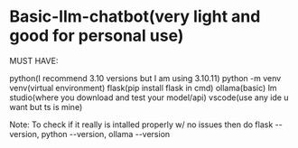 # Basic-llm-chatbot(very light and good for personal use)

MUST HAVE:

python(I recommend 3.10 versions but I am using 3.10.11) python -m venv venv(virtual environment)
flask(pip install flask in cmd)
ollama(basic)
lm studio(where you download and test your model/api)
vscode(use any ide u want but ts is mine)

Note: To check if it really is intalled properly w/ no issues then do flask --version, python --version, ollama --version


